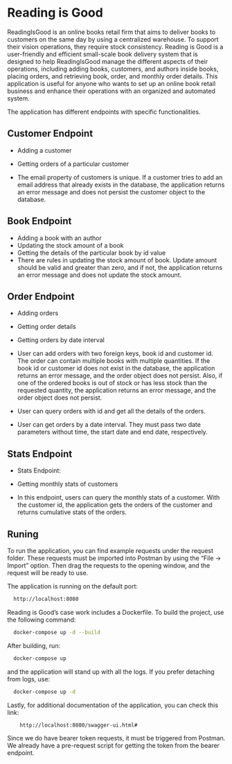 

# Reading is Good

ReadingIsGood is an online books retail firm that aims to deliver books to customers on the same day by using a centralized warehouse. To support their vision operations, they require stock consistency. Reading is Good is a user-friendly and efficient small-scale book delivery system that is designed to help ReadingIsGood manage the different aspects of their operations, including adding books, customers, and authors inside books, placing orders, and retrieving book, order, and monthly order details. This application is useful for anyone who wants to set up an online book retail business and enhance their operations with an organized and automated system.

The application has different endpoints with specific functionalities.

## Customer Endpoint

- Adding a customer

- Getting orders of a particular customer

- The email property of customers is unique. If a customer tries to add an email address that already exists in the database, the application returns an error message and does not persist the customer object to the database.
## Book Endpoint

- Adding a book with an author
- Updating the stock amount of a book
- Getting the details of the particular book by id value
- There are rules in updating the stock amount of book. Update amount should be valid and greater than zero, and if not, the application returns an error message and does not update the stock amount.
## Order Endpoint
- Adding orders

- Getting order details

- Getting orders by date interval

- User can add orders with two foreign keys, book id and customer id. The order can contain multiple books with multiple quantities. If the book id or customer id does not exist in the database, the application returns an error message, and the order object does not persist. Also, if one of the ordered books is out of stock or has less stock than the requested quantity, the application returns an error message, and the order object does not persist.

- User can query orders with id and get all the details of the orders.

- User can get orders by a date interval. They must pass two date parameters without time, the start date and end date, respectively.
## Stats Endpoint
- Stats Endpoint:

- Getting monthly stats of customers

- In this endpoint, users can query the monthly stats of a customer. With the customer id, the application gets the orders of the customer and returns cumulative stats of the orders.
## Runing

To run the application, you can find example requests under the request folder. These requests must be imported into Postman by using the “File -> Import” option. Then drag the requests to the opening window, and the request will be ready to use.

The application is running on the default port: 

```bash
  http://localhost:8080
```
Reading is Good’s case work includes a Dockerfile. To build the project, use the following command:

```bash
  docker-compose up -d --build
```
After building, run:
```bash
  docker-compose up
```
and the application will stand up with all the logs. If you prefer detaching from logs, use:

```bash
  docker-compose up -d
```
Lastly, for additional documentation of the application, you can check this link:
```bash
    http://localhost:8080/swagger-ui.html#
```
Since we do have bearer token requests, it must be triggered from Postman. We already have a pre-request script for getting the token from the bearer endpoint.